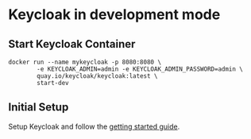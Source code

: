 # Keycloak in development mode

## Start Keycloak Container

```shell
docker run --name mykeycloak -p 8080:8080 \
        -e KEYCLOAK_ADMIN=admin -e KEYCLOAK_ADMIN_PASSWORD=admin \
        quay.io/keycloak/keycloak:latest \
        start-dev
```

## Initial Setup

Setup Keycloak and follow the [getting started guide](https://www.keycloak.org/getting-started/getting-started-docker).
